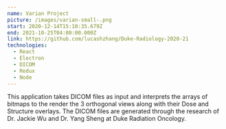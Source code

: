 ```yaml
---
name: Varian Project
picture: /images/varian-small-.png
start: 2020-12-14T15:10:35.679Z
end: 2021-10-25T04:00:00.000Z
link: https://github.com/lucashzhang/Duke-Radiology-2020-21
technologies:
  - React
  - Electron
  - DICOM
  - Redux
  - Node
---
```

This application takes DICOM files as input and interprets the arrays of bitmaps to the render the 3 orthogonal views along with their Dose and Structure overlays. The DICOM files are generated through the research of Dr. Jackie Wu and Dr. Yang Sheng at Duke Radiation Oncology.